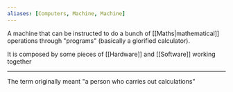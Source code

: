 ```yaml
---
aliases: [Computers, Machine, Machine]
---
```


A machine that can be instructed to do a bunch of [[Maths|mathematical]] operations through "programs" (basically a glorified calculator).

It is composed by some pieces of [[Hardware]] and [[Software]] working together

---

The term originally meant "a person who carries out calculations"